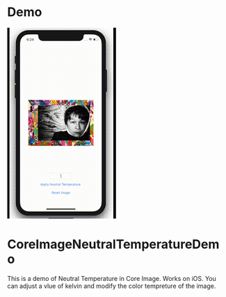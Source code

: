 # Demo
![](coreImage_neutral_temperature_demo.gif)

# CoreImageNeutralTemperatureDemo
This is a demo of Neutral Temperature in Core Image. Works on iOS.
You can adjust a vlue of kelvin and modify the color tempreture of the image.
